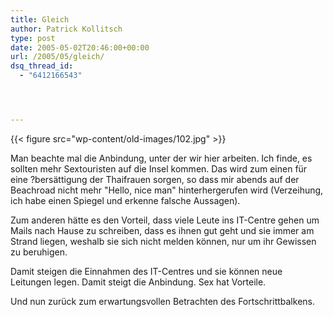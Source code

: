 ```yaml
---
title: Gleich
author: Patrick Kollitsch
type: post
date: 2005-05-02T20:46:00+00:00
url: /2005/05/gleich/
dsq_thread_id:
  - "6412166543"




---
```

{{< figure src="wp-content/old-images/102.jpg" >}}

Man beachte mal die Anbindung, unter der wir hier arbeiten. Ich finde, es sollten mehr Sextouristen auf die Insel kommen. Das wird zum einen für eine ?bersättigung der Thaifrauen sorgen, so dass mir abends auf der Beachroad nicht mehr "Hello, nice man" hinterhergerufen wird (Verzeihung, ich habe einen Spiegel und erkenne falsche Aussagen). 

Zum anderen hätte es den Vorteil, dass viele Leute ins IT-Centre gehen um Mails nach Hause zu schreiben, dass es ihnen gut geht und sie immer am Strand liegen, weshalb sie sich nicht melden können, nur um ihr Gewissen zu beruhigen.

Damit steigen die Einnahmen des IT-Centres und sie können neue Leitungen legen. Damit steigt die Anbindung. Sex hat Vorteile. 

Und nun zurück zum erwartungsvollen Betrachten des Fortschrittbalkens.
